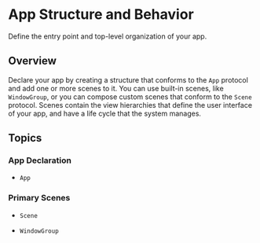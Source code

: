 # App Structure and Behavior

Define the entry point and top-level organization of your app.

## Overview

Declare your app by creating a structure that conforms to the ``App`` protocol and add one or more scenes to it. You can use built-in scenes, like ``WindowGroup``, or you can compose custom scenes that conform to the ``Scene`` protocol. Scenes contain the view hierarchies that define the user interface of your app, and have a life cycle that the system manages.

## Topics

### App Declaration

- ``App``

### Primary Scenes

- ``Scene``

- ``WindowGroup``
